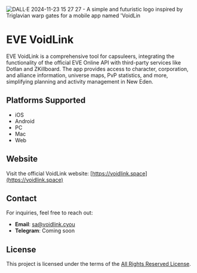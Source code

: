 
![DALL·E 2024-11-23 15 27 27 - A simple and futuristic logo inspired by Triglavian warp gates for a mobile app named 'VoidLin](https://github.com/user-attachments/assets/dd126d94-7c5f-4640-8435-d1f49c1dd66c)

# EVE VoidLink

EVE VoidLink is a comprehensive tool for capsuleers, integrating the functionality of the official EVE Online API with third-party services like Dotlan and ZKillboard. The app provides access to character, corporation, and alliance information, universe maps, PvP statistics, and more, simplifying planning and activity management in New Eden.

## Platforms Supported
- iOS
- Android
- PC
- Mac
- Web

## Website
Visit the official VoidLink website: [https://voidlink.space](https://voidlink.space)

## Contact

For inquiries, feel free to reach out:

- **Email**: [sa@voidlink.cyou](mailto:sa@voidlink.cyou)
- **Telegram**: Coming soon

## License

This project is licensed under the terms of the [All Rights Reserved License](LICENSE).
